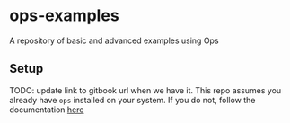 # ops-examples
A repository of basic and advanced examples using Ops

## Setup

TODO: update link to gitbook url when we have it.
This repo assumes you already have `ops` installed on your system. If you do
not, follow the documentation
[here](https://github.com/nanovms/ops-documentation)
